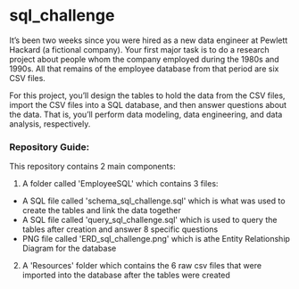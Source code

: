 # sql_challenge

It’s been two weeks since you were hired as a new data engineer at Pewlett Hackard (a fictional company). Your first major task is to do a research project about people whom the company employed during the 1980s and 1990s. All that remains of the employee database from that period are six CSV files.

For this project, you’ll design the tables to hold the data from the CSV files, import the CSV files into a SQL database, and then answer questions about the data. That is, you’ll perform data modeling, data engineering, and data analysis, respectively.

### Repository Guide:
This repository contains 2 main components:
  1. A folder called 'EmployeeSQL' which contains 3 files:
  - A SQL file called 'schema_sql_challenge.sql' which is what was used to create the tables and link the data together
  - A SQL file called 'query_sql_challenge.sql' which is used to query the tables after creation and answer 8 specific questions
  - PNG file called 'ERD_sql_challenge.png' which is athe Entity Relationship Diagram for the database 
  2. A 'Resources' folder which contains the 6 raw csv files that were imported into the database after the tables were created
